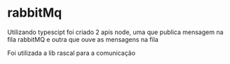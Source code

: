 # rabbitMq

Utilizando typescipt foi criado 2 apis node, uma que publica mensagem na fila rabbitMQ e outra que ouve as mensagens na fila

Foi utilizada a lib rascal para a comunicação
